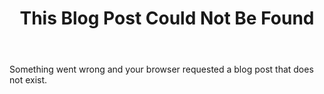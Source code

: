 ﻿---
title: This Blog Post Could Not Be Found
category: 404
---

Something went wrong and your browser requested a blog post that does not exist.